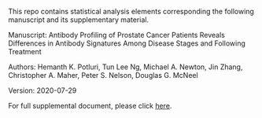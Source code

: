 
This repo contains statistical analysis elements corresponding the following manuscript and its supplementary material.

Manuscript: Antibody Profiling of Prostate Cancer Patients Reveals Differences in Antibody Signatures Among Disease Stages and Following Treatment

Authors: Hemanth K. Potluri, Tun Lee Ng, Michael A. Newton, Jin Zhang, Christopher A. Maher, Peter S. Nelson, Douglas G. McNeel

Version: 2020-07-29

For full supplemental document, please click [here](https://github.com/ngtunlee/immunostat-prostate/blob/master/analysis/09_combined_analysis.pdf).

